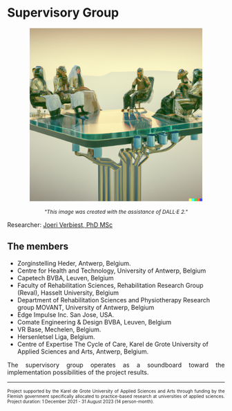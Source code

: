 # Supervisory Group

<div style="text-align: center"><p><img width="400px" class="center-block" src="../img/Image - Supervisory Group.png">
  </p>
</div>
<div style="text-align: center">
  <i>
    <p style="font-size: 12px"> "This image was created with the assistance of DALL·E 2."
    </p>
  </i>
</div>
<div>
  <p>Researcher: <a href="https://jrverbiest.github.io/">Joeri Verbiest, PhD MSc</a></p>
</div>


<div>
  <h2>The members</h2>
<ul>
  <li>Zorginstelling Heder, Antwerp, Belgium.</li>
  <li>Centre for Health and Technology, University of Antwerp, Belgium</li>
  <li>Capetech BVBA, Leuven, Belgium</li>
  <li>Faculty of Rehabilitation Sciences, Rehabilitation Research Group (Reval), Hasselt University, Belgium</li>
  <li>Department of Rehabilitation Sciences and Physiotherapy Research group MOVANT, University of Antwerp, Belgium</li>  
  <li>Edge Impulse Inc. San Jose, USA.</li>
  <li>Comate Engineering & Design BVBA, Leuven, Belgium</li> 
  <li>VR Base, Mechelen, Belgium.</li> 
  <li>Hersenletsel Liga, Belgium.</li> 
  <li>Centre of Expertise The Cycle of Care, Karel de Grote University of Applied Sciences and Arts, Antwerp, Belgium.</li> 
</ul>
</div>
<div style="text-align: justify">
    <p>The supervisory group operates as a soundboard toward the implementation possibilities of the project results.</p>
</div>

---

<div style="text-align: justify" > <p style="font-size: 10px">Project supported by the Karel de Grote University of Applied Sciences and Arts through funding by the Flemish government specifically allocated to practice-based research at universities of applied sciences. Project duration: 1 December 2021 - 31 August 2023 (14 person-month).</div>

<br>